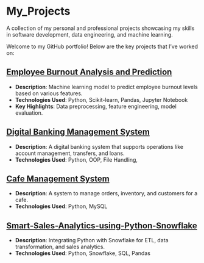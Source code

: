 # My_Projects
A collection of my personal and professional projects showcasing my skills in software development, data engineering, and machine learning.

Welcome to my GitHub portfolio! Below are the key projects that I’ve worked on:

## [Employee Burnout Analysis and Prediction](https://github.com/GundugolluMVALakshmi/Employee_Burnout_Analysis)
- **Description**: Machine learning model to predict employee burnout levels based on various features.
- **Technologies Used**: Python, Scikit-learn, Pandas, Jupyter Notebook
- **Key Highlights**: Data preprocessing, feature engineering, model evaluation.

## [Digital Banking Management System](https://github.com/GundugolluMVALakshmi/Digital_Banking_Management_System)
- **Description**: A digital banking system that supports operations like account management, transfers, and loans.
- **Technologies Used**: Python, OOP, File Handling, 

## [Cafe Management System](https://github.com/GundugolluMVALakshmi/-Cafe-Management-System)
- **Description**: A system to manage orders, inventory, and customers for a cafe.
- **Technologies Used**: Python, MySQL

## [Smart-Sales-Analytics-using-Python-Snowflake](https://github.com/GundugolluMVALakshmi/Smart-Sales-Analytics-using-Python-Snowflake)
- **Description**: Integrating Python with Snowflake for ETL, data transformation, and sales analytics.
- **Technologies Used**: Python, Snowflake, SQL, Pandas
